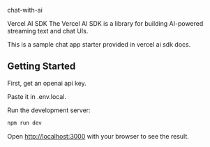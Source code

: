 chat-with-ai

Vercel AI SDK
The Vercel AI SDK is a library for building AI-powered streaming text and chat UIs.

This is a sample chat app starter provided in vercel ai sdk docs.

## Getting Started

First, get an openai api key.

Paste it in .env.local.

Run the development server:

```bash
npm run dev
```

Open [http://localhost:3000](http://localhost:3000) with your browser to see the result.
